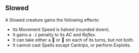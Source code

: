 ## Slowed

A Slowed creature gains the following effects:
* Its Movement Speed is halved (rounded down).
* It gains a `-2` penalty to its *AC* and *Reflex*.
* It can take either a 🔷 or 🔵 on each of its turns, but not both.
* It cannot cast Spells except Cantrips, or perform Exploits.
